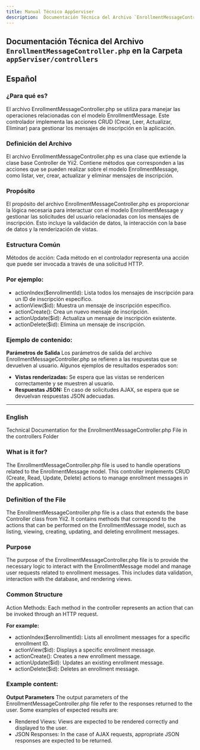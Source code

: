 ```yaml
---
title: Manual Técnico AppServiser
description:  Documentación Técnica del Archivo `EnrollmentMessageController.php`
---
```


## Documentación Técnica del Archivo `EnrollmentMessageController.php` en la Carpeta `appServiser/controllers`

## Español

### ¿Para qué es?
El archivo EnrollmentMessageController.php se utiliza para manejar las operaciones relacionadas con el modelo EnrollmentMessage. Este controlador implementa las acciones CRUD (Crear, Leer, Actualizar, Eliminar) para gestionar los mensajes de inscripción en la aplicación.

### Definición del Archivo
El archivo EnrollmentMessageController.php es una clase que extiende la clase base Controller de Yii2. Contiene métodos que corresponden a las acciones que se pueden realizar sobre el modelo EnrollmentMessage, como listar, ver, crear, actualizar y eliminar mensajes de inscripción.

### Propósito
El propósito del archivo EnrollmentMessageController.php es proporcionar la lógica necesaria para interactuar con el modelo EnrollmentMessage y gestionar las solicitudes del usuario relacionadas con los mensajes de inscripción. Esto incluye la validación de datos, la interacción con la base de datos y la renderización de vistas.

### Estructura Común
Métodos de acción: Cada método en el controlador representa una acción que puede ser invocada a través de una solicitud HTTP. 

### Por ejemplo:
- actionIndex($enrollmentId): Lista todos los mensajes de inscripción para un ID de inscripción específico.
- actionView($id): Muestra un mensaje de inscripción específico.
- actionCreate(): Crea un nuevo mensaje de inscripción.
- actionUpdate($id): Actualiza un mensaje de inscripción existente.
- actionDelete($id): Elimina un mensaje de inscripción.

### Ejemplo de contenido:

**Parámetros de Salida**
Los parámetros de salida del archivo EnrollmentMessageController.php se refieren a las respuestas que se devuelven al usuario. Algunos ejemplos de resultados esperados son:
- **Vistas renderizadas:** Se espera que las vistas se rendericen correctamente y se muestren al usuario.
- **Respuestas JSON:** En caso de solicitudes AJAX, se espera que se devuelvan respuestas JSON adecuadas.
---
### English
Technical Documentation for the EnrollmentMessageController.php File in the controllers Folder

### What is it for?
The EnrollmentMessageController.php file is used to handle operations related to the EnrollmentMessage model. This controller implements CRUD (Create, Read, Update, Delete) actions to manage enrollment messages in the application.

### Definition of the File
The EnrollmentMessageController.php file is a class that extends the base Controller class from Yii2. It contains methods that correspond to the actions that can be performed on the EnrollmentMessage model, such as listing, viewing, creating, updating, and deleting enrollment messages.

### Purpose
The purpose of the EnrollmentMessageController.php file is to provide the necessary logic to interact with the EnrollmentMessage model and manage user requests related to enrollment messages. This includes data validation, interaction with the database, and rendering views.

### Common Structure
Action Methods: Each method in the controller represents an action that can be invoked through an HTTP request.

**For example:**

- actionIndex($enrollmentId): Lists all enrollment messages for a specific enrollment ID.
- actionView($id): Displays a specific enrollment message.
- actionCreate(): Creates a new enrollment message.
- actionUpdate($id): Updates an existing enrollment message.
- actionDelete($id): Deletes an enrollment message.

### Example content:
**Output Parameters**
The output parameters of the EnrollmentMessageController.php file refer to the responses returned to the user. Some examples of expected results are:
- Rendered Views: Views are expected to be rendered correctly and displayed to the user.
- JSON Responses: In the case of AJAX requests, appropriate JSON responses are expected to be returned.

